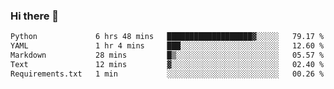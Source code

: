 ### Hi there 👋

<!--START_SECTION:waka-->

```txt
Python             6 hrs 48 mins   ███████████████████▓░░░░░   79.17 %
YAML               1 hr 4 mins     ███░░░░░░░░░░░░░░░░░░░░░░   12.60 %
Markdown           28 mins         █▒░░░░░░░░░░░░░░░░░░░░░░░   05.57 %
Text               12 mins         ▓░░░░░░░░░░░░░░░░░░░░░░░░   02.40 %
Requirements.txt   1 min           ░░░░░░░░░░░░░░░░░░░░░░░░░   00.26 %
```

<!--END_SECTION:waka-->

<!--
**Jonas-VanHaeken/Jonas-VanHaeken** is a ✨ _special_ ✨ repository because its `README.md` (this file) appears on your GitHub profile.

Here are some ideas to get you started:

- 🔭 I’m currently working on ...
- 🌱 I’m currently learning ...
- 👯 I’m looking to collaborate on ...
- 🤔 I’m looking for help with ...
- 💬 Ask me about ...
- 📫 How to reach me: ...
- 😄 Pronouns: ...
- ⚡ Fun fact: ...
-->
